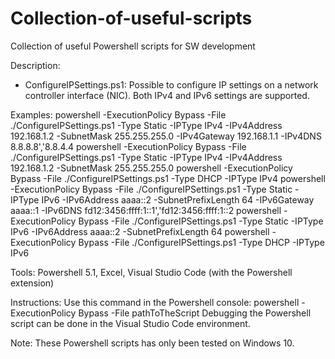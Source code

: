 # Collection-of-useful-scripts
Collection of useful Powershell scripts for SW development

Description: 

- ConfigureIPSettings.ps1: 
Possible to configure IP settings on a network controller interface (NIC). 
Both IPv4 and IPv6 settings are supported.

Examples:
powershell -ExecutionPolicy Bypass -File ./ConfigureIPSettings.ps1 -Type Static -IPType IPv4 -IPv4Address 192.168.1.2 -SubnetMask 255.255.255.0 -IPv4Gateway 192.168.1.1 -IPv4DNS 8.8.8.8','8.8.4.4
powershell -ExecutionPolicy Bypass -File ./ConfigureIPSettings.ps1 -Type Static -IPType IPv4 -IPv4Address 192.168.1.2 -SubnetMask 255.255.255.0 
powershell -ExecutionPolicy Bypass -File ./ConfigureIPSettings.ps1 -Type DHCP -IPType IPv4
powershell -ExecutionPolicy Bypass -File ./ConfigureIPSettings.ps1 -Type Static -IPType IPv6 -IPv6Address aaaa::2 -SubnetPrefixLength 64 -IPv6Gateway aaaa::1 -IPv6DNS fd12:3456:ffff:1::1','fd12:3456:ffff:1::2
powershell -ExecutionPolicy Bypass -File ./ConfigureIPSettings.ps1 -Type Static -IPType IPv6 -IPv6Address aaaa::2 -SubnetPrefixLength 64
powershell -ExecutionPolicy Bypass -File ./ConfigureIPSettings.ps1 -Type DHCP -IPType IPv6

Tools: 
Powershell 5.1, Excel, Visual Studio Code (with the Powershell extension)

Instructions: 
Use this command in the Powershell console: powershell -ExecutionPolicy Bypass -File pathToTheScript
Debugging the Powershell script can be done in the Visual Studio Code environment.

Note: These Powershell scripts has only been tested on Windows 10.
